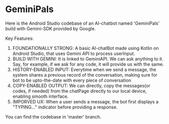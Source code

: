 # GeminiPals
Here is the Android Studio codebase of an AI-chatbot named 'GeminiPals' build with Gemini-SDK provided by Google.


Key Features:
1) FOUNDATIONALLY STRONG: A basic AI-chatBot made using Kotlin on Android Studio, that uses Gemini API to process userInput.
2) BUILD WITH GEMINI:  It is linked to GeminiAPI. We can ask anything to it. Say, for example, if we ask for any code, it will provide us with the same.
3)  HISTORY-ENABLED INPUT: Everytime when we send a message, the system shares a previous record of the conversation, making sure for bot to be upto-the-date with every piece of conversation
4) COPY-ENABLED OUTPUT: We can directly, copy the messages(or codes, if needed) from the chatPage directly to our local device, enabling smooth interface.
5) IMPORVED UX: When a user sends a message, the bot first displays a "TYPING..." indicator before providing a response.

You can find the codebase in 'master' branch.


